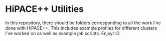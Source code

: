 # HiPACE++ Utilities

In this repository, there should be folders corresponding to all the work I've done with HiPACE++. This includes example profiles for different clusters I've worked on as well as example job scripts. Enjoy! :D
